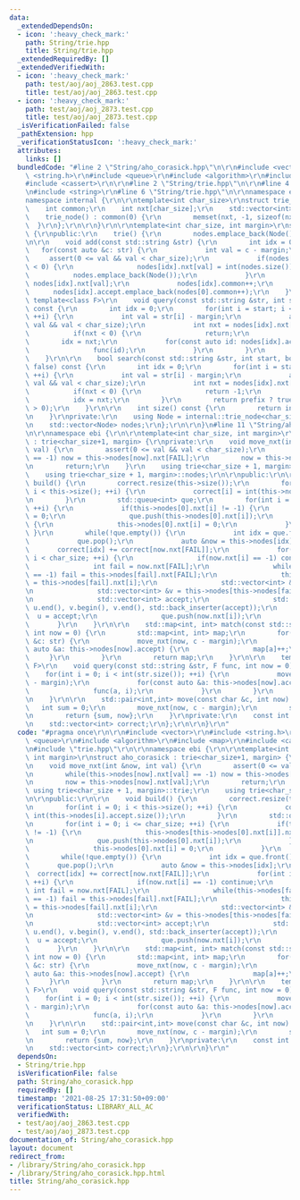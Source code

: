 ```yaml
---
data:
  _extendedDependsOn:
  - icon: ':heavy_check_mark:'
    path: String/trie.hpp
    title: String/trie.hpp
  _extendedRequiredBy: []
  _extendedVerifiedWith:
  - icon: ':heavy_check_mark:'
    path: test/aoj/aoj_2863.test.cpp
    title: test/aoj/aoj_2863.test.cpp
  - icon: ':heavy_check_mark:'
    path: test/aoj/aoj_2873.test.cpp
    title: test/aoj/aoj_2873.test.cpp
  _isVerificationFailed: false
  _pathExtension: hpp
  _verificationStatusIcon: ':heavy_check_mark:'
  attributes:
    links: []
  bundledCode: "#line 2 \"String/aho_corasick.hpp\"\n\r\n#include <vector>\r\n#include\
    \ <string.h>\r\n#include <queue>\r\n#include <algorithm>\r\n#include <map>\r\n\
    #include <cassert>\r\n\r\n#line 2 \"String/trie.hpp\"\n\r\n#line 4 \"String/trie.hpp\"\
    \n#include <string>\r\n#line 6 \"String/trie.hpp\"\n\r\nnamespace ebi {\r\n\r\n\
    namespace internal {\r\n\r\ntemplate<int char_size>\r\nstruct trie_node {\r\n\
    \    int common;\r\n    int nxt[char_size];\r\n    std::vector<int> accept;\r\n\
    \    trie_node() : common(0) {\r\n        memset(nxt, -1, sizeof(nxt));\r\n  \
    \  }\r\n};\r\n\r\n}\r\n\r\ntemplate<int char_size, int margin>\r\nstruct trie\
    \ {\r\npublic:\r\n    trie() {\r\n        nodes.emplace_back(Node());\r\n    }\r\
    \n\r\n    void add(const std::string &str) {\r\n        int idx = 0;\r\n     \
    \   for(const auto &c: str) {\r\n            int val = c - margin;\r\n       \
    \     assert(0 <= val && val < char_size);\r\n            if(nodes[idx].nxt[val]\
    \ < 0) {\r\n                nodes[idx].nxt[val] = int(nodes.size());\r\n     \
    \           nodes.emplace_back(Node());\r\n            }\r\n            idx =\
    \ nodes[idx].nxt[val];\r\n            nodes[idx].common++;\r\n        }\r\n  \
    \      nodes[idx].accept.emplace_back(nodes[0].common++);\r\n    }\r\n\r\n   \
    \ template<class F>\r\n    void query(const std::string &str, int start, F func)\
    \ const {\r\n        int idx = 0;\r\n        for(int i = start; i < int(str.size());\
    \ ++i) {\r\n            int val = str[i] - margin;\r\n            assert(0 <=\
    \ val && val < char_size);\r\n            int nxt = nodes[idx].nxt[val];\r\n \
    \           if(nxt < 0) {\r\n                return;\r\n            }\r\n    \
    \        idx = nxt;\r\n            for(const auto id: nodes[idx].accept) {\r\n\
    \                func(id);\r\n            }\r\n        }\r\n        return;\r\n\
    \    }\r\n\r\n    bool search(const std::string &str, int start, bool prefix =\
    \ false) const {\r\n        int idx = 0;\r\n        for(int i = start; i < int(str.size());\
    \ ++i) {\r\n            int val = str[i] - margin;\r\n            assert(0 <=\
    \ val && val < char_size);\r\n            int nxt = nodes[idx].nxt[val];\r\n \
    \           if(nxt < 0) {\r\n                return -1;\r\n            }\r\n \
    \           idx = nxt;\r\n        }\r\n        return prefix ? true : (nodes[idx].accept.size()\
    \ > 0);\r\n    }\r\n\r\n    int size() const {\r\n        return int(nodes.size());\r\
    \n    }\r\nprivate:\r\n    using Node = internal::trie_node<char_size>;\r\nprotected:\r\
    \n    std::vector<Node> nodes;\r\n};\r\n\r\n}\n#line 11 \"String/aho_corasick.hpp\"\
    \n\r\nnamespace ebi {\r\n\r\ntemplate<int char_size, int margin>\r\nstruct aho_corasick\
    \ : trie<char_size+1, margin> {\r\nprivate:\r\n    void move_nxt(int &now, int\
    \ val) {\r\n        assert(0 <= val && val < char_size);\r\n        while(this->nodes[now].nxt[val]\
    \ == -1) now = this->nodes[now].nxt[FAIL];\r\n        now = this->nodes[now].nxt[val];\r\
    \n        return;\r\n    }\r\n    using trie<char_size + 1, margin>::trie;\r\n\
    \    using trie<char_size + 1, margin>::nodes;\r\n\r\npublic:\r\n\r\n    void\
    \ build() {\r\n        correct.resize(this->size());\r\n        for(int i = 0;\
    \ i < this->size(); ++i) {\r\n            correct[i] = int(this->nodes[i].accept.size());\r\
    \n        }\r\n        std::queue<int> que;\r\n        for(int i = 0; i <= char_size;\
    \ ++i) {\r\n            if(this->nodes[0].nxt[i] != -1) {\r\n                this->nodes[this->nodes[0].nxt[i]].nxt[FAIL]\
    \ = 0;\r\n                que.push(this->nodes[0].nxt[i]);\r\n            } else\
    \ {\r\n                this->nodes[0].nxt[i] = 0;\r\n            }\r\n       \
    \ }\r\n        while(!que.empty()) {\r\n            int idx = que.front();\r\n\
    \            que.pop();\r\n            auto &now = this->nodes[idx];\r\n     \
    \       correct[idx] += correct[now.nxt[FAIL]];\r\n            for(int i = 0;\
    \ i < char_size; ++i) {\r\n                if(now.nxt[i] == -1) continue;\r\n\
    \                int fail = now.nxt[FAIL];\r\n                while(this->nodes[fail].nxt[i]\
    \ == -1) fail = this->nodes[fail].nxt[FAIL];\r\n                this->nodes[now.nxt[i]].nxt[FAIL]\
    \ = this->nodes[fail].nxt[i];\r\n                std::vector<int> &u = this->nodes[now.nxt[i]].accept;\r\
    \n                std::vector<int> &v = this->nodes[this->nodes[fail].nxt[i]].accept;\r\
    \n                std::vector<int> accept;\r\n                std::set_union(u.begin(),\
    \ u.end(), v.begin(), v.end(), std::back_inserter(accept));\r\n              \
    \  u = accept;\r\n                que.push(now.nxt[i]);\r\n            }\r\n \
    \       }\r\n    }\r\n\r\n    std::map<int, int> match(const std::string &str,\
    \ int now = 0) {\r\n        std::map<int, int> map;\r\n        for(const auto\
    \ &c: str) {\r\n            move_nxt(now, c - margin);\r\n            for(const\
    \ auto &a: this->nodes[now].accept) {\r\n                map[a]++;\r\n       \
    \     }\r\n        }\r\n        return map;\r\n    }\r\n\r\n    template<class\
    \ F>\r\n    void query(const std::string &str, F func, int now = 0) {\r\n    \
    \    for(int i = 0; i < int(str.size()); ++i) {\r\n            move_nxt(now, str[i]\
    \ - margin);\r\n            for(const auto &a: this->nodes[now].accept) {\r\n\
    \                func(a, i);\r\n            }\r\n        }\r\n        return;\r\
    \n    }\r\n\r\n    std::pair<int,int> move(const char &c, int now) {\r\n     \
    \   int sum = 0;\r\n        move_nxt(now, c - margin);\r\n        sum += correct[now];\r\
    \n        return {sum, now};\r\n    }\r\nprivate:\r\n    const int FAIL = char_size;\r\
    \n    std::vector<int> correct;\r\n};\r\n\r\n}\r\n"
  code: "#pragma once\r\n\r\n#include <vector>\r\n#include <string.h>\r\n#include\
    \ <queue>\r\n#include <algorithm>\r\n#include <map>\r\n#include <cassert>\r\n\r\
    \n#include \"trie.hpp\"\r\n\r\nnamespace ebi {\r\n\r\ntemplate<int char_size,\
    \ int margin>\r\nstruct aho_corasick : trie<char_size+1, margin> {\r\nprivate:\r\
    \n    void move_nxt(int &now, int val) {\r\n        assert(0 <= val && val < char_size);\r\
    \n        while(this->nodes[now].nxt[val] == -1) now = this->nodes[now].nxt[FAIL];\r\
    \n        now = this->nodes[now].nxt[val];\r\n        return;\r\n    }\r\n   \
    \ using trie<char_size + 1, margin>::trie;\r\n    using trie<char_size + 1, margin>::nodes;\r\
    \n\r\npublic:\r\n\r\n    void build() {\r\n        correct.resize(this->size());\r\
    \n        for(int i = 0; i < this->size(); ++i) {\r\n            correct[i] =\
    \ int(this->nodes[i].accept.size());\r\n        }\r\n        std::queue<int> que;\r\
    \n        for(int i = 0; i <= char_size; ++i) {\r\n            if(this->nodes[0].nxt[i]\
    \ != -1) {\r\n                this->nodes[this->nodes[0].nxt[i]].nxt[FAIL] = 0;\r\
    \n                que.push(this->nodes[0].nxt[i]);\r\n            } else {\r\n\
    \                this->nodes[0].nxt[i] = 0;\r\n            }\r\n        }\r\n\
    \        while(!que.empty()) {\r\n            int idx = que.front();\r\n     \
    \       que.pop();\r\n            auto &now = this->nodes[idx];\r\n          \
    \  correct[idx] += correct[now.nxt[FAIL]];\r\n            for(int i = 0; i < char_size;\
    \ ++i) {\r\n                if(now.nxt[i] == -1) continue;\r\n               \
    \ int fail = now.nxt[FAIL];\r\n                while(this->nodes[fail].nxt[i]\
    \ == -1) fail = this->nodes[fail].nxt[FAIL];\r\n                this->nodes[now.nxt[i]].nxt[FAIL]\
    \ = this->nodes[fail].nxt[i];\r\n                std::vector<int> &u = this->nodes[now.nxt[i]].accept;\r\
    \n                std::vector<int> &v = this->nodes[this->nodes[fail].nxt[i]].accept;\r\
    \n                std::vector<int> accept;\r\n                std::set_union(u.begin(),\
    \ u.end(), v.begin(), v.end(), std::back_inserter(accept));\r\n              \
    \  u = accept;\r\n                que.push(now.nxt[i]);\r\n            }\r\n \
    \       }\r\n    }\r\n\r\n    std::map<int, int> match(const std::string &str,\
    \ int now = 0) {\r\n        std::map<int, int> map;\r\n        for(const auto\
    \ &c: str) {\r\n            move_nxt(now, c - margin);\r\n            for(const\
    \ auto &a: this->nodes[now].accept) {\r\n                map[a]++;\r\n       \
    \     }\r\n        }\r\n        return map;\r\n    }\r\n\r\n    template<class\
    \ F>\r\n    void query(const std::string &str, F func, int now = 0) {\r\n    \
    \    for(int i = 0; i < int(str.size()); ++i) {\r\n            move_nxt(now, str[i]\
    \ - margin);\r\n            for(const auto &a: this->nodes[now].accept) {\r\n\
    \                func(a, i);\r\n            }\r\n        }\r\n        return;\r\
    \n    }\r\n\r\n    std::pair<int,int> move(const char &c, int now) {\r\n     \
    \   int sum = 0;\r\n        move_nxt(now, c - margin);\r\n        sum += correct[now];\r\
    \n        return {sum, now};\r\n    }\r\nprivate:\r\n    const int FAIL = char_size;\r\
    \n    std::vector<int> correct;\r\n};\r\n\r\n}\r\n"
  dependsOn:
  - String/trie.hpp
  isVerificationFile: false
  path: String/aho_corasick.hpp
  requiredBy: []
  timestamp: '2021-08-25 17:31:50+09:00'
  verificationStatus: LIBRARY_ALL_AC
  verifiedWith:
  - test/aoj/aoj_2863.test.cpp
  - test/aoj/aoj_2873.test.cpp
documentation_of: String/aho_corasick.hpp
layout: document
redirect_from:
- /library/String/aho_corasick.hpp
- /library/String/aho_corasick.hpp.html
title: String/aho_corasick.hpp
---
```

